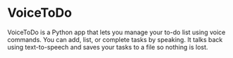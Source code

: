 # VoiceToDo
VoiceToDo is a Python app that lets you manage your to-do list using voice commands. You can add, list, or complete tasks by speaking. It talks back using text-to-speech and saves your tasks to a file so nothing is lost.
